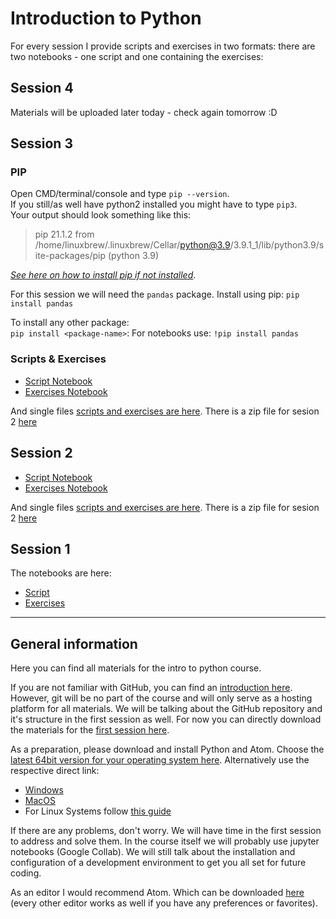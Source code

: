 # Introduction to Python
For every session I provide scripts and exercises in two formats: there are two notebooks - one script and one containing the exercises:

## Session 4
Materials will be uploaded later today - check again tomorrow :D


## Session 3

### PIP
Open CMD/terminal/console and type `pip --version`. <br>
If you still/as well have python2 installed you might have to type `pip3`. <br>
Your output should look something like this: <br>
> pip 21.1.2 from /home/linuxbrew/.linuxbrew/Cellar/python@3.9/3.9.1_1/lib/python3.9/site-packages/pip (python 3.9)

[*See here on how to install pip if not installed*](https://www.makeuseof.com/tag/install-pip-for-python/).

For this session we will need the `pandas` package.
Install using pip: 
`pip install pandas`

To install any other package: <br>
`pip install <package-name>`:
For notebooks use: `!pip install pandas`<br>

### Scripts & Exercises

- [Script Notebook](https://colab.research.google.com/drive/1bEQMzf0qHynnl-gbVAcAcBX4PP4zKPtd?usp=sharing)
- [Exercises Notebook](https://colab.research.google.com/drive/1curMnciqV3s0u-7aRpowB3xHgA7hm8rt?usp=sharing)

And single files [scripts and exercises are here](https://github.com/MisterXY89/intro-to-python/tree/main/session_3). 
There is a zip file for sesion 2 [here](https://github.com/MisterXY89/intro-to-python/tree/main/session_3/session_3.zip)


## Session 2
- [Script Notebook](https://colab.research.google.com/drive/1dlEN1Qi6ZKe_5Xq8nHAUmPAIihiJ6gKO?usp=sharing)
- [Exercises Notebook](https://colab.research.google.com/drive/1kgthc0_MlW2hH3vA2iuihbYKwMopttXB?usp=sharing)


And single files [scripts and exercises are here](https://github.com/MisterXY89/intro-to-python/tree/main/session_2). 
There is a zip file for sesion 2 [here](https://github.com/MisterXY89/intro-to-python/tree/main/session_2/session_2.zip)

## Session 1
The notebooks are here:
- [Script](https://colab.research.google.com/drive/16ORcXM3vurNakmwjL71yfgJg5yZRcGkh?usp=sharing)
- [Exercises](https://colab.research.google.com/drive/1Far5OmDTl9E64MoijVQH9XvzL9v-gPgW?usp=sharing)

---
## General information
Here you can find all materials for the intro to python course.

If you are not familiar with GitHub, you can find an [introduction here](https://product.hubspot.com/blog/git-and-github-tutorial-for-beginners).
However, git will be no part of the course and will only serve as a hosting platform for all materials.
We will be talking about the GitHub repository and it's structure in the first session as well.
For now you can directly download the materials for the [first session here](https://github.com/MisterXY89/intro-to-python/archive/refs/heads/main.zip).


As a preparation, please download and install Python and Atom.
Choose the [latest 64bit version for your operating system here](https://www.python.org/downloads/release/python-396/).
Alternatively use the respective direct link:

- [Windows](https://www.python.org/ftp/python/3.9.6/python-3.9.6-amd64.exe)
- [MacOS](https://www.python.org/ftp/python/3.9.6/python-3.9.6-macos11.pkg)
- For Linux Systems follow [this guide](https://tecadmin.net/how-to-install-python-3-9-on-ubuntu-20-04/)


If there are any problems, don't worry. We will have time in the first session to address and solve them.
In the course itself we will probably use jupyter notebooks (Google Collab).
We will still talk about the installation and configuration of a development environment to get you all set for future coding.

As an editor I would recommend Atom. Which can be downloaded [here](https://atom.io/) (every other editor works as well if you have any preferences or favorites).
